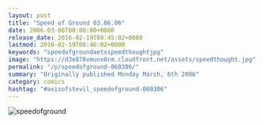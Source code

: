 ```yaml
---
layout: post
title: "Speed of Ground 03.06.06"
date: 2006-03-06T00:00:00+0000
release_date: 2016-02-19T08:45:02+0000
lastmod: 2016-02-19T08:46:02+0000
keywords: "speedofgroundaetsspeedthoughtjpg"
image: "https://d3e878vmunx8cm.cloudfront.net/assets/speedthought.jpg"
permalink: "/p/speedofground-060306/"
summary: "Originally published Monday March, 6th 2006"
category: comics
hashtag: "#axisofstevil_speedofground-060306"
---
```


![speedofground](https://d3e878vmunx8cm.cloudfront.net/assets/speedthought.jpg)
